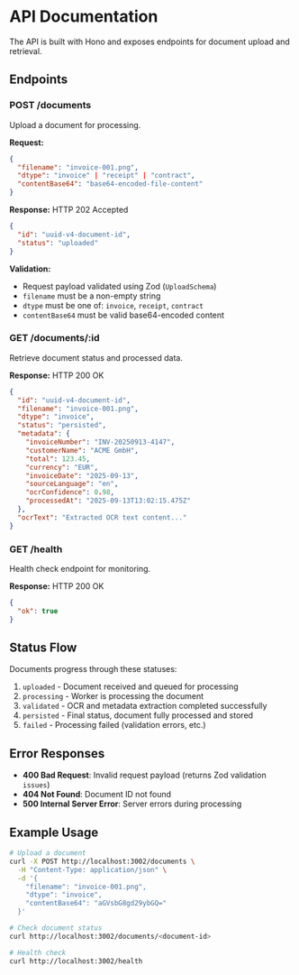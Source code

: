 # API Documentation

The API is built with Hono and exposes endpoints for document upload and retrieval.

## Endpoints

### POST /documents

Upload a document for processing.

**Request:**
```json
{
  "filename": "invoice-001.png",
  "dtype": "invoice" | "receipt" | "contract", 
  "contentBase64": "base64-encoded-file-content"
}
```

**Response:** HTTP 202 Accepted
```json
{
  "id": "uuid-v4-document-id",
  "status": "uploaded"
}
```

**Validation:**
- Request payload validated using Zod (`UploadSchema`)
- `filename` must be a non-empty string
- `dtype` must be one of: `invoice`, `receipt`, `contract`
- `contentBase64` must be valid base64-encoded content

### GET /documents/:id

Retrieve document status and processed data.

**Response:** HTTP 200 OK
```json
{
  "id": "uuid-v4-document-id",
  "filename": "invoice-001.png",
  "dtype": "invoice",
  "status": "persisted",
  "metadata": {
    "invoiceNumber": "INV-20250913-4147",
    "customerName": "ACME GmbH", 
    "total": 123.45,
    "currency": "EUR",
    "invoiceDate": "2025-09-13",
    "sourceLanguage": "en",
    "ocrConfidence": 0.98,
    "processedAt": "2025-09-13T13:02:15.475Z"
  },
  "ocrText": "Extracted OCR text content..."
}
```

### GET /health

Health check endpoint for monitoring.

**Response:** HTTP 200 OK
```json
{
  "ok": true
}
```

## Status Flow

Documents progress through these statuses:

1. `uploaded` - Document received and queued for processing
2. `processing` - Worker is processing the document  
3. `validated` - OCR and metadata extraction completed successfully
4. `persisted` - Final status, document fully processed and stored
5. `failed` - Processing failed (validation errors, etc.)

## Error Responses

- **400 Bad Request**: Invalid request payload (returns Zod validation `issues`)
- **404 Not Found**: Document ID not found
- **500 Internal Server Error**: Server errors during processing

## Example Usage

```bash
# Upload a document
curl -X POST http://localhost:3002/documents \
  -H "Content-Type: application/json" \
  -d '{
    "filename": "invoice-001.png",
    "dtype": "invoice",
    "contentBase64": "aGVsbG8gd29ybGQ="
  }'

# Check document status  
curl http://localhost:3002/documents/<document-id>

# Health check
curl http://localhost:3002/health
```
